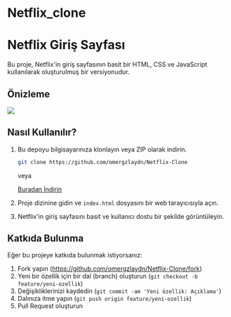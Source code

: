 # Netflix_clone

# Netflix Giriş Sayfası

Bu proje, Netflix'in giriş sayfasının basit bir HTML, CSS ve JavaScript kullanılarak oluşturulmuş bir versiyonudur.

## Önizleme

![](https://github.com/omergzlaydn/Netflix-Clone/blob/main/img/netflix.gif)

## Nasıl Kullanılır?

1. Bu depoyu bilgisayarınıza klonlayın veya ZIP olarak indirin.

    ```bash
    git clone https://github.com/omergzlaydn/Netflix-Clone
    ```

    veya

    [Buradan İndirin](https://github.com/omergzlaydn/Netflix-Clone/archive/main.zip)

2. Proje dizinine gidin ve `index.html` dosyasını bir web tarayıcısıyla açın.

3. Netflix'in giriş sayfasını basit ve kullanıcı dostu bir şekilde görüntüleyin.

## Katkıda Bulunma

Eğer bu projeye katkıda bulunmak istiyorsanız:

1. Fork yapın (https://github.com/omergzlaydn/Netflix-Clone/fork)
2. Yeni bir özellik için bir dal (branch) oluşturun (`git checkout -b feature/yeni-ozellik`)
3. Değişikliklerinizi kaydedin (`git commit -am 'Yeni özellik: Açıklama'`)
4. Dalınıza itme yapın (`git push origin feature/yeni-ozellik`)
5. Pull Request oluşturun
